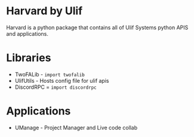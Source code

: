 # Harvard by Ulif
Harvard is a python package that contains all of Ulif Systems python APIS and applications.

# Libraries
* TwoFALib - `import twofalib`
* UlifUtils - Hosts config file for ulif apis   
* DiscordRPC = `import discordrpc`

# Applications
* UManage - Project Manager and Live code collab